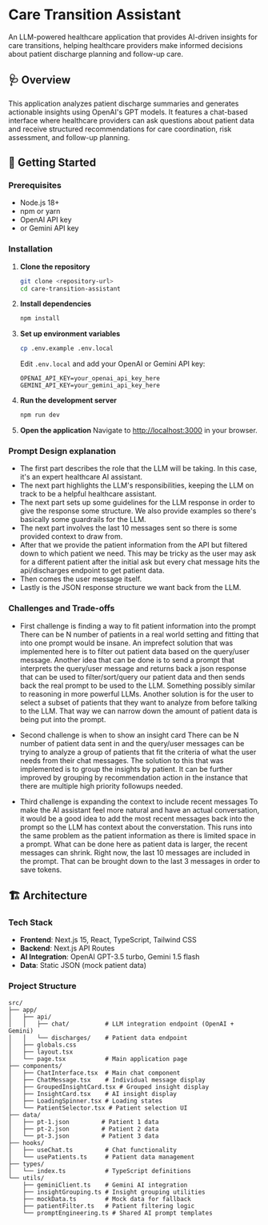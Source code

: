 # Care Transition Assistant

An LLM-powered healthcare application that provides AI-driven insights for care transitions, helping healthcare providers make informed decisions about patient discharge planning and follow-up care.

## 🩺 Overview

This application analyzes patient discharge summaries and generates actionable insights using OpenAI's GPT models. It features a chat-based interface where healthcare providers can ask questions about patient data and receive structured recommendations for care coordination, risk assessment, and follow-up planning.

## 🚀 Getting Started

### Prerequisites

- Node.js 18+
- npm or yarn
- OpenAI API key
- or Gemini API key

### Installation

1. **Clone the repository**

   ```bash
   git clone <repository-url>
   cd care-transition-assistant
   ```

2. **Install dependencies**

   ```bash
   npm install
   ```

3. **Set up environment variables**

   ```bash
   cp .env.example .env.local
   ```

   Edit `.env.local` and add your OpenAI or Gemini API key:

   ```
   OPENAI_API_KEY=your_openai_api_key_here
   GEMINI_API_KEY=your_gemini_api_key_here
   ```

4. **Run the development server**

   ```bash
   npm run dev
   ```

5. **Open the application**
   Navigate to [http://localhost:3000](http://localhost:3000) in your browser.

### Prompt Design explanation

- The first part describes the role that the LLM will be taking. In this case, it's an expert healthcare AI assistant.
- The next part highlights the LLM's responsibilities, keeping the LLM on track to be a helpful healthcare assistant.
- The next part sets up some guidelines for the LLM response in order to give the response some structure. We also provide examples so there's basically some guardrails for the LLM.
- The next part involves the last 10 messages sent so there is some provided context to draw from.
- After that we provide the patient information from the API but filtered down to which patient we need. This may be tricky as the user may ask for a different patient after the initial ask but every chat message hits the api/discharges endpoint to get patient data.
- Then comes the user message itself.
- Lastly is the JSON response structure we want back from the LLM.

### Challenges and Trade-offs

- First challenge is finding a way to fit patient information into the prompt
  There can be N number of patients in a real world setting and fitting that into one prompt would be insane. An imprefect solution that was implemented here is to filter out patient data based on the query/user message. Another idea that can be done is to send a prompt that interprets the query/user message and returns back a json response that can be used to filter/sort/query our patient data and then sends back the real prompt to be used to the LLM. Something possibly similar to reasoning in more powerful LLMs.
  Another solution is for the user to select a subset of patients that they want to analyze from before talking to the LLM. That way we can narrow down the amount of patient data is being put into the prompt.

- Second challenge is when to show an insight card
  There can be N number of patient data sent in and the query/user messages can be trying to analyze a group of patients that fit the criteria of what the user needs from their chat messages. The solution to this that was implemented is to group the insights by patient. It can be further improved by grouping by recommendation action in the instance that there are multiple high priority followups needed.

- Third challenge is expanding the context to include recent messages
  To make the AI assistant feel more natural and have an actual conversation, it would be a good idea to add the most recent messages back into the prompt so the LLM has context about the converstation. This runs into the same problem as the patient information as there is limited space in a prompt. What can be done here as patient data is larger, the recent messages can shrink. Right now, the last 10 messages are included in the prompt. That can be brought down to the last 3 messages in order to save tokens.

## 🏗️ Architecture

### Tech Stack

- **Frontend**: Next.js 15, React, TypeScript, Tailwind CSS
- **Backend**: Next.js API Routes
- **AI Integration**: OpenAI GPT-3.5 turbo, Gemini 1.5 flash
- **Data**: Static JSON (mock patient data)

### Project Structure

```
src/
├── app/
│   ├── api/
│   │   ├── chat/          # LLM integration endpoint (OpenAI + Gemini)
│   │   └── discharges/    # Patient data endpoint
│   ├── globals.css
│   ├── layout.tsx
│   └── page.tsx           # Main application page
├── components/
│   ├── ChatInterface.tsx  # Main chat component
│   ├── ChatMessage.tsx    # Individual message display
│   ├── GroupedInsightCard.tsx # Grouped insight display
│   ├── InsightCard.tsx    # AI insight display
│   ├── LoadingSpinner.tsx # Loading states
│   └── PatientSelector.tsx # Patient selection UI
├── data/
│   ├── pt-1.json         # Patient 1 data
│   ├── pt-2.json         # Patient 2 data
│   └── pt-3.json         # Patient 3 data
├── hooks/
│   ├── useChat.ts         # Chat functionality
│   └── usePatients.ts     # Patient data management
├── types/
│   └── index.ts           # TypeScript definitions
└── utils/
    ├── geminiClient.ts    # Gemini AI integration
    ├── insightGrouping.ts # Insight grouping utilities
    ├── mockData.ts        # Mock data for fallback
    ├── patientFilter.ts   # Patient filtering logic
    └── promptEngineering.ts # Shared AI prompt templates
```
